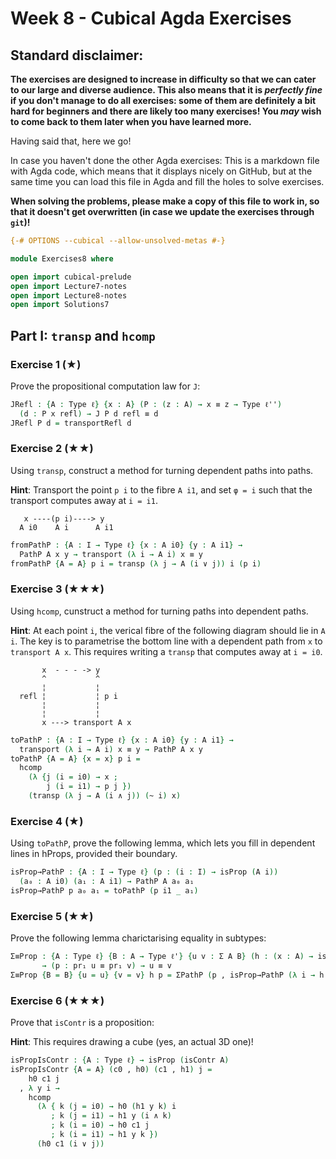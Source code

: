 # Week 8 - Cubical Agda Exercises

## Standard disclaimer:

**The exercises are designed to increase in difficulty so that we can cater to
our large and diverse audience. This also means that it is *perfectly fine* if
you don't manage to do all exercises: some of them are definitely a bit hard for
beginners and there are likely too many exercises! You *may* wish to come back
to them later when you have learned more.**

Having said that, here we go!

In case you haven't done the other Agda exercises:
This is a markdown file with Agda code, which means that it displays nicely on
GitHub, but at the same time you can load this file in Agda and fill the holes
to solve exercises.

**When solving the problems,
please make a copy of this file to work in, so that it doesn't get overwritten
(in case we update the exercises through `git`)!**


```agda
{-# OPTIONS --cubical --allow-unsolved-metas #-}

module Exercises8 where

open import cubical-prelude
open import Lecture7-notes
open import Lecture8-notes
open import Solutions7
```

## Part I: `transp` and `hcomp`

### Exercise 1 (★)

Prove the propositional computation law for `J`:

```agda
JRefl : {A : Type ℓ} {x : A} (P : (z : A) → x ≡ z → Type ℓ'')
  (d : P x refl) → J P d refl ≡ d
JRefl P d = transportRefl d
```

### Exercise 2 (★★)

Using `transp`, construct a method for turning dependent paths into paths.

**Hint**:
Transport the point `p i` to the fibre `A i1`, and set `φ = i` such that the
transport computes away at `i = i1`.
```text
   x ----(p i)----> y
  A i0    A i      A i1
```

```agda
fromPathP : {A : I → Type ℓ} {x : A i0} {y : A i1} →
  PathP A x y → transport (λ i → A i) x ≡ y
fromPathP {A = A} p i = transp (λ j → A (i ∨ j)) i (p i)
```

### Exercise 3 (★★★)

Using `hcomp`, cunstruct a method for turning paths into dependent paths.

**Hint**:
At each point `i`, the verical fibre of the following diagram should lie in
`A i`. The key is to parametrise the bottom line with a dependent path from `x`
to `transport A x`. This requires writing a `transp` that computes away at
`i = i0`.

```text
       x  - - - -> y
       ^           ^
       ¦           ¦
  refl ¦           ¦ p i
       ¦           ¦
       ¦           ¦
       x ---> transport A x
```


```agda
toPathP : {A : I → Type ℓ} {x : A i0} {y : A i1} →
  transport (λ i → A i) x ≡ y → PathP A x y
toPathP {A = A} {x = x} p i =
  hcomp
    (λ {j (i = i0) → x ;
        j (i = i1) → p j })
    (transp (λ j → A (i ∧ j)) (~ i) x)
```

### Exercise 4 (★)

Using `toPathP`, prove the following lemma, which lets you fill in dependent
lines in hProps, provided their boundary.

```agda
isProp→PathP : {A : I → Type ℓ} (p : (i : I) → isProp (A i))
  (a₀ : A i0) (a₁ : A i1) → PathP A a₀ a₁
isProp→PathP p a₀ a₁ = toPathP (p i1 _ a₁)
```

### Exercise 5 (★★)

Prove the following lemma charictarising equality in subtypes:

```agda
Σ≡Prop : {A : Type ℓ} {B : A → Type ℓ'} {u v : Σ A B} (h : (x : A) → isProp (B x))
       → (p : pr₁ u ≡ pr₁ v) → u ≡ v
Σ≡Prop {B = B} {u = u} {v = v} h p = ΣPathP (p , isProp→PathP (λ i → h (p i)) (pr₂ u) (pr₂ v))
```

### Exercise 6 (★★★)

Prove that `isContr` is a proposition:

**Hint**:
This requires drawing a cube (yes, an actual 3D one)!

```agda
isPropIsContr : {A : Type ℓ} → isProp (isContr A)
isPropIsContr {A = A} (c0 , h0) (c1 , h1) j =
    h0 c1 j
  , λ y i →
    hcomp
      (λ { k (j = i0) → h0 (h1 y k) i
         ; k (j = i1) → h1 y (i ∧ k)
         ; k (i = i0) → h0 c1 j
         ; k (i = i1) → h1 y k })
      (h0 c1 (i ∨ j))
```
